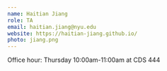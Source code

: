 ```yaml
---
name: Haitian Jiang
role: TA
email: haitian.jiang@nyu.edu
website: https://haitian-jiang.github.io/
photo: jiang.png
---
```


Office hour: Thursday 10:00am-11:00am at CDS 444
